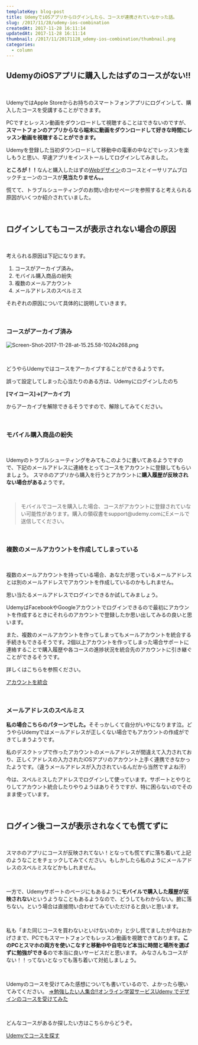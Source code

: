 ```yaml
---
templateKey: blog-post
title: UdemyでiOSアプリからログインしたら、コースが連携されていなかった話。
slug: /2017/11/28/udemy-ios-combination
createdAt: 2017-11-28 16:11:14
updatedAt: 2017-11-28 16:11:14
thumbnail: /2017/11/20171128_udemy-ios-combination/thumbnail.png
categories:
  - column
---
```


<h2 class="chapter">UdemyのiOSアプリに購入したはずのコースがない!!</h2>
&nbsp;

UdemyではApple Storeからお持ちのスマートフォンアプリにログインして、購入したコースを受講することができます。

PCですとレッスン動画をダウンロードして視聴することはできないのですが、<strong>スマートフォンのアプリからなら端末に動画をダウンロードして好きな時間にレッスン動画を視聴することができます。</strong>

Udemyを登録した当初ダウンロードして移動中の電車の中などでレッスンを楽しもうと思い、早速アプリをインストールしてログインしてみました。

<strong>ところが！！</strong>なんと購入したはずの<a href="https://px.a8.net/svt/ejp?a8mat=2TVGOQ+BH6WX6+3L4M+609HU" target="_blank" rel="nofollow noopener">Webデザイン</a><img src="https://www13.a8.net/0.gif?a8mat=2TVGOQ+BH6WX6+3L4M+609HU" alt="" width="1" height="1" border="0" />のコースとイーサリアムブロックチェーンのコースが<strong>見当たりません。。</strong>

慌てて、トラブルシューティングのお問い合わせページを参照すると考えられる原因がいくつか紹介されていました。

&nbsp;
<h2 class="chapter">ログインしてもコースが表示されない場合の原因</h2>
&nbsp;

考えられる原因は下記になります。
<ol>
 	<li>コースがアーカイブ済み。</li>
 	<li>モバイル購入商品の紛失</li>
 	<li>複数のメールアカウント</li>
 	<li>メールアドレスのスペルミス</li>
</ol>
それぞれの原因について具体的に説明していきます。

&nbsp;
<h3 class="section">コースがアーカイブ済み</h3>
<img class="post-image" src="http://ver-1-0.net.s3-website-ap-northeast-1.amazonaws.com/uploads/2017/11/20171128_udemy-ios-combination/Screen-Shot-2017-11-28-at-15.25.58-1024x268.png" alt="Screen-Shot-2017-11-28-at-15.25.58-1024x268.png"/>

&nbsp;

どうやらUdemyではコースをアーカイブすることができるようです。

誤って設定してしまった心当たりのある方は、Udemyにログインしたのち

<strong>[マイコース]→[アーカイブ]</strong>

からアーカイブを解除できるそうですので、解除してみてください。

&nbsp;
<h3 class="section">モバイル購入商品の紛失</h3>
&nbsp;

Udemyのトラブルシューティングをみてもこのように書いてあるようですので、下記のメールアドレスに連絡をとってコースをアカウントに登録してもらいましょう。
スマホのアプリから購入を行うとアカウントに<strong>購入履歴が反映されない場合がある</strong>ようです。

&nbsp;
<blockquote>モバイルでコースを購入した場合、コースがアカウントに登録されていない可能性があります。購入の領収書をsupport@udemy.comにEメールで送信してください。</blockquote>
&nbsp;
<h3 class="section">複数のメールアカウントを作成してしまっている</h3>
&nbsp;

複数のメールアカウントを持っている場合、あなたが思っているメールアドレスとは別のメールアドレスでアカウントを作成しているのかもしれません。

思い当たるメールアドレスでログインできるか試してみましょう。

UdemyはFacebookやGoogleアカウントでログインできるので最初にアカウントを作成するときにそれらのアカウントで登録したか思い出してみるの良いと思います。

また、複数のメールアカウントを作ってしまってもメールアカウントを統合する手続きもできるそうです。2個以上アカウントを作ってしまった場合サポートに連絡することで購入履歴や各コースの進捗状況を統合先のアカウントに引き継ぐことができるそうです。

詳しくはこちらを参照ください。

<a href="https://support.udemy.com/hc/ja/articles/236097968-%E3%82%A2%E3%82%AB%E3%82%A6%E3%83%B3%E3%83%88%E3%81%AE%E7%B5%B1%E5%90%88">アカウントを統合</a>

&nbsp;
<h3 class="section">メールアドレスのスペルミス</h3>
<strong>私の場合こちらのパターンでした。</strong>そそっかしくて自分がいやになります泣。どうやらUdemyではメールアドレスが正しくない場合でもアカウントの作成ができてしまうようです。

私のデスクトップで作ったアカウントのメールアドレスが間違えて入力されており、正しくアドレスの入力されたiOSアプリのアカウント上手く連携できなかったようです。（違うメールアドレスが入力されているんだから当然ですよね汗）

今は、スペルミスしたアドレスでログインして使っています。サポートとやりとりしてアカウント統合したりやりようはありそうですが、特に困らないのでそのまま使っています。

&nbsp;
<h2 class="chapter">ログイン後コースが表示されなくても慌てずに</h2>
&nbsp;

スマホのアプリにコースが反映されてない！となっても慌てずに落ち着いて上記のようなことをチェックしてみてください。もしかしたら私のようにメールアドレスのスペルミスなどかもしれません。

&nbsp;

一方で、Udemyサポートのページにもあるように<strong>モバイルで購入した履歴が反映されない</strong>というようなこともあるようなので、どうしてもわからない。腑に落ちない。という場合は直接問い合わせてみていただけると良いと思います。

&nbsp;

私も「また同じコースを買わないといけないのか」と少し慌てましたが今はおかげさまで、PCでもスマートフォンでもレッスン動画を視聴できております。<strong>このPCとスマホの両方を使いこなすと移動中や自宅など本当に時間と場所を選ばずに勉強ができる</strong>ので本当に良いサービスだと思います。
みなさんもコースがない！！ってないとなっても落ち着いて対処しましょう。

&nbsp;

Udemyのコースを受けてみた感想についても書いているので、よかったら覗いてみてください。
<a href="https://ver-1-0.net/2017/11/12/e-learning-udemy/">=>勉強したい人集合!!オンライン学習サービスUdemy でデザインのコースを受けてみた</a>

&nbsp;

どんなコースがあるか探したい方はこちらからどうぞ。

<a class="square_btn" href="https://px.a8.net/svt/ejp?a8mat=2TVGOQ+BH6WX6+3L4M+BW8O2&amp;a8ejpredirect=https%3A%2F%2Fwww.udemy.com%2F" target="_blank" rel="nofollow noopener">Udemyでコースを探す</a>
<img src="https://www14.a8.net/0.gif?a8mat=2TVGOQ+BH6WX6+3L4M+BW8O2" alt="" width="1" height="1" border="0" />
